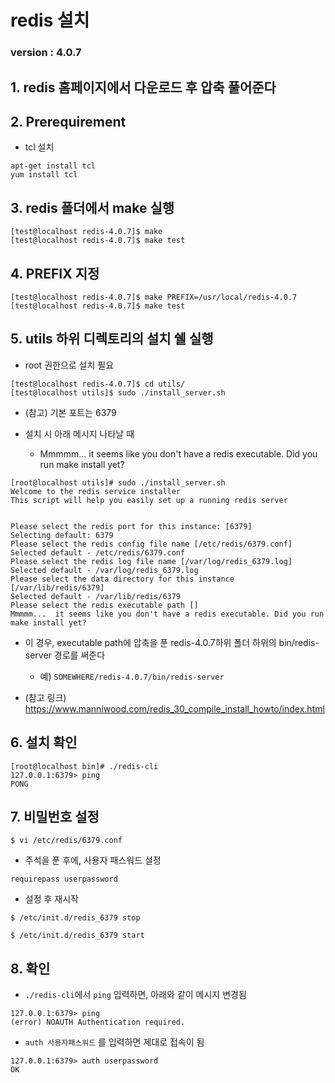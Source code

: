 # redis 설치

### version : 4.0.7

## 1. redis 홈페이지에서 다운로드  후 압축 풀어준다

## 2. Prerequirement
* tcl 설치
~~~
apt-get install tcl
yum install tcl
~~~

## 3. redis 폴더에서 make 실행
~~~
[test@localhost redis-4.0.7]$ make
[test@localhost redis-4.0.7]$ make test
~~~


## 4. PREFIX 지정
~~~
[test@localhost redis-4.0.7]$ make PREFIX=/usr/local/redis-4.0.7
[test@localhost redis-4.0.7]$ make test
~~~


## 5. utils 하위 디렉토리의 설치 쉘 실행
* root 권한으로 설치 필요
~~~
[test@localhost redis-4.0.7]$ cd utils/
[test@localhost utils]$ sudo ./install_server.sh
~~~

* (참고) 기본 포트는 6379

* 설치 시 아래 메시지 나타날 때
  * Mmmmm...  it seems like you don't have a redis executable. Did you run make install yet?
~~~
[root@localhost utils]# sudo ./install_server.sh
Welcome to the redis service installer
This script will help you easily set up a running redis server


Please select the redis port for this instance: [6379]
Selecting default: 6379
Please select the redis config file name [/etc/redis/6379.conf]
Selected default - /etc/redis/6379.conf
Please select the redis log file name [/var/log/redis_6379.log]
Selected default - /var/log/redis_6379.log
Please select the data directory for this instance [/var/lib/redis/6379]
Selected default - /var/lib/redis/6379
Please select the redis executable path []
Mmmmm...  it seems like you don't have a redis executable. Did you run make install yet?

~~~

  * 이 경우, executable path에 압축을 푼 redis-4.0.7하위 폴더 하위의 bin/redis-server 경로를 써준다
    * 예) `SOMEWHERE/redis-4.0.7/bin/redis-server`

* (참고 링크) https://www.manniwood.com/redis_30_compile_install_howto/index.html


## 6. 설치 확인
~~~
[root@localhost bin]# ./redis-cli
127.0.0.1:6379> ping
PONG
~~~


## 7. 비밀번호 설정
~~~
$ vi /etc/redis/6379.conf
~~~

* 주석을 푼 후에, 사용자 패스워드 설정
~~~
requirepass userpassword
~~~


* 설정 후 재시작
~~~
$ /etc/init.d/redis_6379 stop 

$ /etc/init.d/redis_6379 start 
~~~

## 8. 확인
* `./redis-cli`에서 `ping` 입력하면, 아래와 같이 메시지 변경됨
~~~
127.0.0.1:6379> ping
(error) NOAUTH Authentication required.
~~~

* `auth 사용자패스워드` 를 입력하면 제대로 접속이 됨
~~~
127.0.0.1:6379> auth userpassword
OK
~~~
